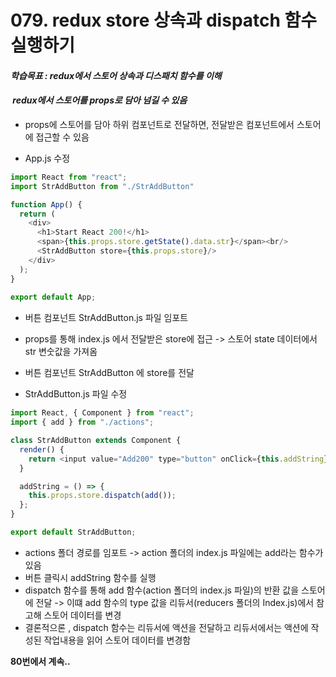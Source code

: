 # 079. redux store 상속과 dispatch 함수 실행하기

#### **_학습목표 : redux에서 스토어 상속과 디스패치 함수를 이해_**

####  **_redux에서 스토어를 props로 담아 넘길 수 있음_** 

-   props에 스토어를 담아 하위 컴포넌트로 전달하면, 전달받은 컴포넌트에서 스토어에 접근할 수 있음

-   App.js 수정

```js
import React from "react";
import StrAddButton from "./StrAddButton"

function App() {
  return (
    <div>
      <h1>Start React 200!</h1>
      <span>{this.props.store.getState().data.str}</span><br/>
      <StrAddButton store={this.props.store}/>
    </div>
  );
}
 
export default App;

```

  
  
  

-  버튼 컴포넌트 StrAddButton.js 파일 임포트  
-  props를 통해 index.js 에서 전달받은 store에 접근 -> 스토어 state 데이터에서 str 변숫값을 가져옴
-  버튼 컴포넌트 StrAddButton 에 store를 전달



-  StrAddButton.js 파일 수정
      
      
    

```js
import React, { Component } from "react";
import { add } from "./actions";

class StrAddButton extends Component {
  render() {
    return <input value="Add200" type="button" onClick={this.addString} />;
  }

  addString = () => {
    this.props.store.dispatch(add());
  };
}

export default StrAddButton;

```

  
  

-   actions 폴더 경로를 임포트 -> action 폴더의 index.js 파일에는 add라는 함수가 있음
-   버튼 클릭시 addString 함수를 실행
-   dispatch 함수를 통해 add 함수(action 폴더의 index.js 파일)의 반환 값을 스토어에 전달 -> 이떄 add 함수의 type 값을 리듀서(reducers 폴더의 Index.js)에서 참고해 스토어 데이터를 변경
-  결론적으론 , dispatch 함수는 리듀서에 액션을 전달하고 리듀서에서는 액션에 작성된 작업내용을 읽어 스토어 데이터를 변경함



**__80번에서 계속..__**
